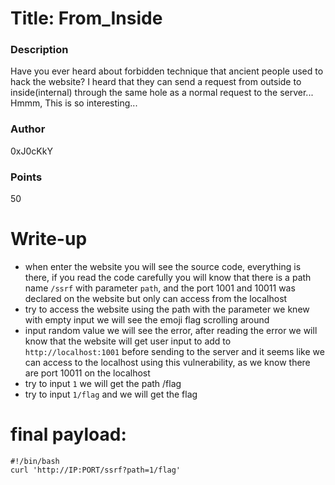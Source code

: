 # Title: From_Inside
### Description
Have you ever heard about forbidden technique that ancient people used to hack the website? I heard that they can send a request from outside to inside(internal) through the same hole as a normal request to the server... Hmmm, This is so interesting...

### Author
0xJ0cKkY

### Points
50

# Write-up


- when enter the website you will see the source code, everything is there, if you read the code carefully you will know that there is a path name `/ssrf` with parameter `path`, and the port 1001 and 10011 was declared on the website but only can access from the localhost 
- try to access the website using the path with the parameter we knew with empty input we will see the emoji flag scrolling around
- input random value we will see the error, after reading the error we will know that the website will get user input to add to `http://localhost:1001` before sending to the server and it seems like we can access to the localhost using this vulnerability, as we know there are port 10011 on the localhost
- try to input `1` we will get the path /flag
- try to input `1/flag` and we will get the flag


# final payload:
```
#!/bin/bash
curl 'http://IP:PORT/ssrf?path=1/flag'
```